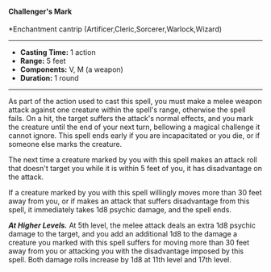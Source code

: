 #### Challenger's Mark
*Enchantment cantrip (Artificer,Cleric,Sorcerer,Warlock,Wizard)
___
- **Casting Time:** 1 action
- **Range:** 5 feet
- **Components:** V, M (a weapon)
- **Duration:** 1 round
---
As part of the action used to cast this spell, you must make a melee weapon attack against one creature within the spell's range, otherwise the spell fails. On a hit, the target suffers the attack's normal effects, and you mark the creature until the end of your next turn, bellowing a magical challenge it cannot ignore. This spell ends early if you are incapacitated or you die, or if someone else marks the creature.

The next time a creature marked by you with this spell makes an attack roll that doesn't target you while it is within 5 feet of you, it has disadvantage on the attack.

If a creature marked by you with this spell willingly moves more than 30 feet away from you, or if makes an attack that suffers disadvantage from this spell, it immediately takes 1d8 psychic damage, and the spell ends.

***At Higher Levels.***  At 5th level, the melee attack deals an extra 1d8 psychic damage to the target, and you add an additional 1d8 to the damage a creature you marked with this spell suffers for moving more than 30 feet away from you or attacking you with the disadvantage imposed by this spell. Both damage rolls increase by 1d8 at 11th level and 17th level.
